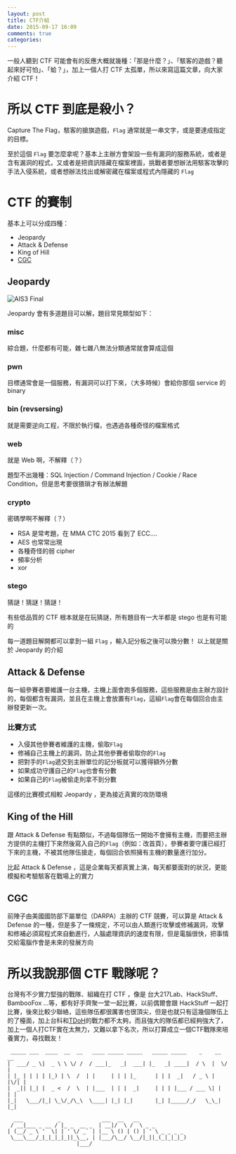 ```yaml
---
layout: post
title: CTF介紹
date: 2015-09-17 16:09
comments: true
categories: 
---
```

一般人聽到 CTF 可能會有的反應大概就幾種：「那是什麼？」、「駭客的遊戲？聽起來好可怕」、「蛤？」，加上一個人打 CTF 太孤單，所以來寫這篇文章，向大家介紹 CTF！

# 所以 CTF 到底是殺小？

Capture The Flag，駭客的搶旗遊戲，`Flag` 通常就是一串文字，或是要達成指定的目標。

至於這個 `Flag` 要怎麼拿呢？基本上主辦方會架設一些有漏洞的服務系統，或者是含有漏洞的程式，又或者是把資訊隱藏在檔案裡面，挑戰者要想辦法用駭客攻擊的手法入侵系統，或者想辦法找出或解密藏在檔案或程式內隱藏的 `Flag`

# CTF 的賽制

基本上可以分成四種：

- Jeopardy
- Attack & Defense
- King of Hill
- [CGC](http://www.cybergrandchallenge.com/)

## Jeopardy

![AIS3 Final](http://i.imgur.com/Kunph0l.png)

Jeopardy 會有多道題目可以解，題目常見類型如下：

###  misc

綜合題，什麼都有可能，雜七雜八無法分類通常就會算成這個

### pwn

目標通常會是一個服務，有漏洞可以打下來，（大多時候）會給你那個 service 的 binary

### bin (revsersing)

就是需要逆向工程，不限於執行檔，也遇過各種奇怪的檔案格式

### web

就是 Web 啊，不解釋（？）

題型不出幾種：SQL Injection / Command Injection / Cookie / Race Condition，但是思考要很猥瑣才有辦法解題

### crypto

密碼學啊不解釋（？）

- RSA 是常考題，在 MMA CTC 2015 看到了 ECC....
- AES 也常常出現
- 各種奇怪的弱 cipher
- 頻率分析
- xor

### stego

猜謎！猜謎！猜謎！

有些低品質的 CTF 根本就是在玩猜謎，所有題目有一大半都是 stego 也是有可能的


每一道題目解開都可以拿到一組 `Flag` ，輸入記分板之後可以換分數！
以上就是關於 Jeopardy 的介紹

## Attack & Defense

每一組參賽者要維護一台主機，主機上面會跑多個服務，這些服務是由主辦方設計的，每個都含有漏洞，並且在主機上會放置有`Flag`，這組`Flag`會在每個回合由主辦發更新一次。

### 比賽方式

- 入侵其他參賽者維護的主機，偷取`Flag`
- 修補自己主機上的漏洞，防止其他參賽者偷取你的`Flag`
- 把對手的`Flag`遞交到主辦單位的記分板就可以獲得額外分數
- 如果成功守護自己的`Flag`也會有分數
- 如果自己的`Flag`被偷走則拿不到分數

這樣的比賽模式相較 Jeopardy ，更為接近真實的攻防環境

## King of the Hill

跟 Attack & Defense 有點類似，不過每個隊伍一開始不會擁有主機，而要把主辦方提供的主機打下來然後寫入自己的`Flag`（例如：改首頁），參賽者要守護已經打下來的主機，不被其他隊伍搶走，每個回合依照擁有主機的數量進行加分。

比起 Attack & Defense ，這是企業每天都真實上演，每天都要面對的狀況，更能模擬和考驗駭客在戰場上的實力

## CGC

前陣子由美國國防部下屬單位（DARPA）主辦的 CTF 競賽，可以算是 Attack & Defense 的一種，但是多了一條規定，不可以由人類進行攻擊或修補漏洞，攻擊和修補必須寫程式來自動進行，人腦處理資訊的速度有限，但是電腦很快，把事情交給電腦作會是未來的發展方向

# 所以我說那個 CTF 戰隊呢？

台灣有不少實力堅強的戰隊、組織在打 CTF ，像是 台大217Lab、HackStuff、BambooFox ...等，都有好手齊聚一堂一起比賽，以前偶爾會跟 HackStuff 一起打比賽，後來比較少聯絡，這些隊伍都很厲害也很頂尖，但是也就只有這幾個隊伍上的了檯面，加上台科和[TDoH](http://tdohacker.org/)的戰力都不太夠，而且強大的隊伍都已經夠強大了，加上一個人打CTF實在太無力，又難以拿下名次，所以打算成立一個CTF戰隊來培養實力，尋找戰友！

```
 _____ ___  ____  __  __   ____ _____ _____   _____ _____    _    __  __
|  ___/ _ \|  _ \ \ \/ /  / ___|_   _|  ___| |_   _| ____|  / \  |  \/  |
| |_ | | | | |_) | \  /  | |     | | | |_      | | |  _|   / _ \ | |\/| |
|  _|| |_| |  _ <  /  \  | |___  | | |  _|     | | | |___ / ___ \| |  | |
|_|   \___/|_| \_\/_/\_\  \____| |_| |_|       |_| |_____/_/   \_\_|  |_|

  ___           _             ___  __   __
 / __|___ _ __ / |_ _  __ _  | __|/  \ /  \ _ _
| (__/ _ \ '  \| | ' \/ _` | |__ \ () | () | ' \ _ _ _ _
 \___\___/_|_|_|_|_||_\__, | |___/\__/ \__/|_||_(_|_|_|_)
                      |___/
```
